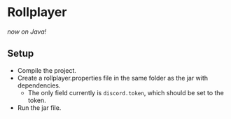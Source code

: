 # Rollplayer
*now on Java!*

## Setup
- Compile the project.
- Create a rollplayer.properties file in the same folder as the jar with dependencies.
  - The only field currently is `discord.token`, which should be set to the token.
- Run the jar file.
